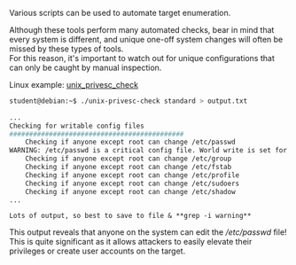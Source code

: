 
Various scripts can be used to automate target enumeration.  
  
Although these tools perform many automated checks, bear in mind that every system is different, and unique one-off system changes will often be missed by these types of tools.  
For this reason, it's important to watch out for unique configurations that can only be caught by manual inspection.  

  
Linux example: [unix_privesc_check](Unix-Privesc-Check.md)  
```bash
student@debian:~$ ./unix-privesc-check standard > output.txt  
  
...  
Checking for writable config files  
############################################  
    Checking if anyone except root can change /etc/passwd  
WARNING: /etc/passwd is a critical config file. World write is set for /etc/passwd  
    Checking if anyone except root can change /etc/group  
    Checking if anyone except root can change /etc/fstab  
    Checking if anyone except root can change /etc/profile  
    Checking if anyone except root can change /etc/sudoers  
    Checking if anyone except root can change /etc/shadow  
...
```
	Lots of output, so best to save to file & **grep -i warning**  
  
  
This output reveals that anyone on the system can edit the _/etc/passwd_ file!  
This is quite significant as it allows attackers to easily elevate their privileges or create user accounts on the target.